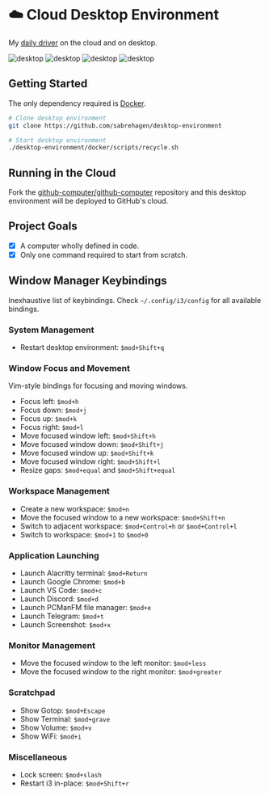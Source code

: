 # ☁️ Cloud Desktop Environment

My [daily driver](https://github.com/users/sabrehagen/packages/container/package/desktop-environment) on the cloud and on desktop.

![desktop](https://i.imgur.com/yv34lxO.png)
![desktop](https://i.imgur.com/Mi40odG.png)
![desktop](https://i.imgur.com/jm4RrKw.jpg)
![desktop](https://i.imgur.com/cEBbzyu.png)

## Getting Started

The only dependency required is [Docker](https://docs.docker.com/install).

```sh
# Clone desktop environment
git clone https://github.com/sabrehagen/desktop-environment

# Start desktop environment
./desktop-environment/docker/scripts/recycle.sh
```

## Running in the Cloud

Fork the [github-computer/github-computer](https://github.com/github-computer/github-computer) repository and this desktop environment will be deployed to GitHub's cloud.

## Project Goals

- [x] A computer wholly defined in code.
- [x] Only one command required to start from scratch.

## Window Manager Keybindings

Inexhaustive list of keybindings. Check `~/.config/i3/config` for all available bindings.

### System Management

- Restart desktop environment: `$mod+Shift+q`

### Window Focus and Movement

Vim-style bindings for focusing and moving windows.

- Focus left: `$mod+h`
- Focus down: `$mod+j`
- Focus up: `$mod+k`
- Focus right: `$mod+l`
- Move focused window left: `$mod+Shift+h`
- Move focused window down: `$mod+Shift+j`
- Move focused window up: `$mod+Shift+k`
- Move focused window right: `$mod+Shift+l`
- Resize gaps: `$mod+equal` and `$mod+Shift+equal`

### Workspace Management

- Create a new workspace: `$mod+n`
- Move the focused window to a new workspace: `$mod+Shift+n`
- Switch to adjacent workspace: `$mod+Control+h` or `$mod+Control+l`
- Switch to workspace: `$mod+1` to `$mod+0`

### Application Launching

- Launch Alacritty terminal: `$mod+Return`
- Launch Google Chrome: `$mod+b`
- Launch VS Code: `$mod+c`
- Launch Discord: `$mod+d`
- Launch PCManFM file manager: `$mod+e`
- Launch Telegram: `$mod+t`
- Launch Screenshot: `$mod+x`

### Monitor Management

- Move the focused window to the left monitor: `$mod+less`
- Move the focused window to the right monitor: `$mod+greater`

### Scratchpad

- Show Gotop: `$mod+Escape`
- Show Terminal: `$mod+grave`
- Show Volume: `$mod+v`
- Show WiFi: `$mod+i`

### Miscellaneous

- Lock screen: `$mod+slash`
- Restart i3 in-place: `$mod+Shift+r`
